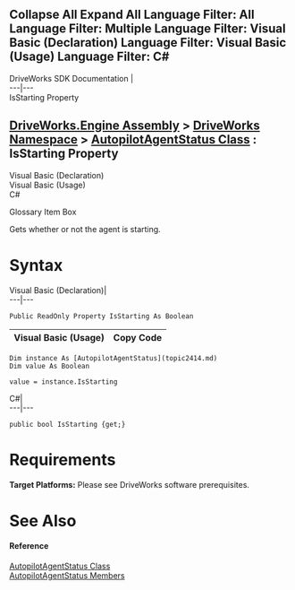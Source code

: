 Collapse All Expand All Language Filter: All  Language Filter: Multiple  Language Filter: Visual Basic (Declaration) Language Filter: Visual Basic (Usage) Language Filter: C#  
---  
DriveWorks SDK Documentation  |   
---|---  
IsStarting Property   
  
[DriveWorks.Engine Assembly](topic2156.md) > [DriveWorks Namespace](topic2159.md) > [AutopilotAgentStatus Class](topic2414.md) : IsStarting Property  
---  
  
Visual Basic (Declaration)    
Visual Basic (Usage)    
C# 

Glossary Item Box

Gets whether or not the agent is starting. 

# Syntax

Visual Basic (Declaration)|   
---|---  
      
    
    Public ReadOnly Property IsStarting As Boolean  
  
Visual Basic (Usage)| Copy Code  
---|---  
      
    
    Dim instance As [AutopilotAgentStatus](topic2414.md)
    Dim value As Boolean
     
    value = instance.IsStarting  
  
C#|   
---|---  
      
    
    public bool IsStarting {get;}  
  
# Requirements

**Target Platforms:** Please see DriveWorks software prerequisites.

# See Also

#### Reference

[AutopilotAgentStatus Class](topic2414.md)   
[AutopilotAgentStatus Members](topic2415.md)


